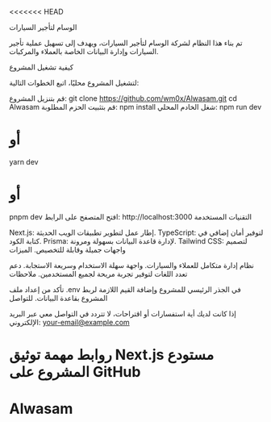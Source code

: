 <<<<<<< HEAD

الوسام لتأجير السيارات

تم بناء هذا النظام لشركة الوسام لتأجير السيارات، ويهدف إلى تسهيل عملية تأجير السيارات وإدارة البيانات الخاصة بالعملاء والمركبات.

كيفية تشغيل المشروع

لتشغيل المشروع محليًا، اتبع الخطوات التالية:

قم بتنزيل المشروع:
git clone https://github.com/wm0x/Alwasam.git
cd Alwasam
قم بتثبيت الحزم المطلوبة:
npm install
شغل الخادم المحلي:
npm run dev
# أو
yarn dev
# أو
pnpm dev
افتح المتصفح على الرابط:
http://localhost:3000
التقنيات المستخدمة

Next.js: إطار عمل لتطوير تطبيقات الويب الحديثة.
TypeScript: لتوفير أمان إضافي في كتابة الكود.
Prisma: لإدارة قاعدة البيانات بسهولة ومرونة.
Tailwind CSS: لتصميم واجهات جميلة وقابلة للتخصيص.
الميزات

نظام إدارة متكامل للعملاء والسيارات.
واجهة سهلة الاستخدام وسريعة الاستجابة.
دعم تعدد اللغات لتوفير تجربة مريحة لجميع المستخدمين.
ملاحظات

تأكد من إعداد ملف .env في الجذر الرئيسي للمشروع وإضافة القيم اللازمة لربط المشروع بقاعدة البيانات.
للتواصل

إذا كانت لديك أية استفسارات أو اقتراحات، لا تتردد في التواصل معي عبر البريد الإلكتروني: your-email@example.com

روابط مهمة
توثيق Next.js
مستودع المشروع على GitHub
=======
# Alwasam
>>>>>>>
